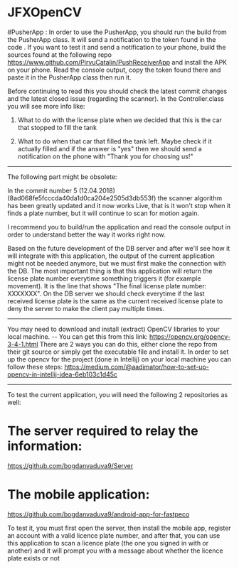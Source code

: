 # JFXOpenCV
 
#PusherApp :
In order to use the PusherApp, you should run the build from the PusherApp class. It will send a notification to the token found in the code . If you want to test it and send a notification to your phone, build the sources found at the following repo https://www.github.com/PirvuCatalin/PushReceiverApp and install the APK on your phone. Read the console output, copy the token found there and paste it in the PusherApp class then run it.


Before continuing to read this you should check the latest commit changes and the latest closed issue (regarding the scanner). In the Controller.class you will see more info like:

1. What to do with the license plate when we decided that this is the car that stopped to fill the tank

2. What to do when that car that filled the tank left. Maybe check if it actually filled and if the answer is "yes" then we should send a notification on the phone with "Thank you for choosing us!"

-------------------------------------------------------------------------------------
The following part might be obsolete:


In the commit number 5 (12.04.2018) (8ad068fe5fcccda40da1d0ca204e2505d3db553f) the scanner algorithm has been greatly updated and it now works Live, that is it won't stop when it finds a plate number, but it will continue to scan for motion again.


I recommend you to build/run the application and read the console output in order to understand better the way it works right now.


Based on the future development of the DB server and after we'll see how it will integrate with this application, the output of the current application might not be needed anymore, but we must first make the connection with the DB. The most important thing is that this application will return the license plate number everytime something triggers it (for example movement). It is the line that shows "The final license plate number: XXXXXXX". On the DB server we should check everytime if the last received license plate is the same as the current received license plate to deny the server to make the client pay multiple times.

-------------------------------------------------------------------------------------
You may need to download and install (extract) OpenCV libraries to your local machine.
-- You can get this from this link: https://opencv.org/opencv-3-4-1.html
There are 2 ways you can do this, either clone the repo from their git source or
simply get the executable file and install it.
In order to set up the opencv for the project (done in Intellij)
on your local machine you can follow these steps:
https://medium.com/@aadimator/how-to-set-up-opencv-in-intellij-idea-6eb103c1d45c

-------------------------------------------------------------------------------------------------------------------------------
To test the current application, you will need the following 2 repositories as well:
# The server required to relay the information:
https://github.com/bogdanvaduva9/Server
# The mobile application:
https://github.com/bogdanvaduva9/android-app-for-fastpeco

To test it, you must first open the server, then install the mobile app, register an account with a valid licence plate number, and after that, you can use this application to scan a licence plate (the one you signed in with or another) and it will prompt you with a message about whether the licence plate exists or not
